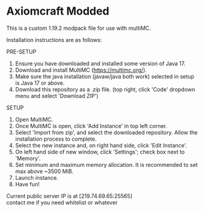 # Axiomcraft Modded
This is a custom 1.19.2 modpack file for use with multiMC.

Installation instructions are as follows:

PRE-SETUP
1. Ensure you have downloaded and installed some version of Java 17.
2. Download and install MultiMC (https://multimc.org/).
3. Make sure the java installation (javaw/java both work) selected in setup is Java 17 or above.
4. Download this repository as a .zip file. (top right, click 'Code' dropdown menu and select 'Download ZIP')

SETUP
1. Open MultiMC.
2. Once MultiMC is open, click 'Add Instance' in top left corner.
3. Select 'Import from zip', and select the downloaded repository. Allow the installation process to complete. 
4. Select the new instance and, on right hand side, click 'Edit Instance'.
5. On left hand side of new window, click 'Settings'; check box next to 'Memory'.
6. Set minimum and maximum memory allocation. It is recommended to set max above ~3500 MiB.
7. Launch instance.
8. Have fun!

Current public server IP is at [219.74.69.65:25565]<br>
contact me if you need whitelist or whatever
